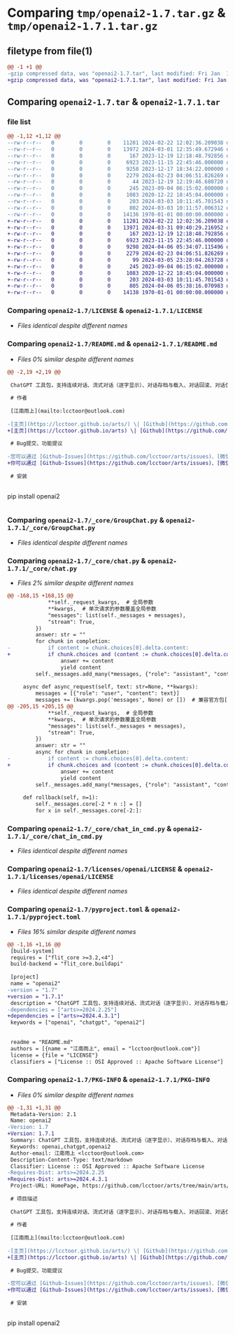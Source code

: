 # Comparing `tmp/openai2-1.7.tar.gz` & `tmp/openai2-1.7.1.tar.gz`

## filetype from file(1)

```diff
@@ -1 +1 @@
-gzip compressed data, was "openai2-1.7.tar", last modified: Fri Jan  1 00:00:00 2016, max compression
+gzip compressed data, was "openai2-1.7.1.tar", last modified: Fri Jan  1 00:00:00 2016, max compression
```

## Comparing `openai2-1.7.tar` & `openai2-1.7.1.tar`

### file list

```diff
@@ -1,12 +1,12 @@
--rw-r--r--   0        0        0    11281 2024-02-22 12:02:36.209038 openai2-1.7/LICENSE
--rw-r--r--   0        0        0    13972 2024-03-01 12:35:49.672946 openai2-1.7/README.md
--rw-r--r--   0        0        0      167 2023-12-19 12:18:48.792856 openai2-1.7/__init__.py
--rw-r--r--   0        0        0     6923 2023-11-15 22:45:46.000000 openai2-1.7/_core/GroupChat.py
--rw-r--r--   0        0        0     9258 2023-12-17 18:34:22.000000 openai2-1.7/_core/chat.py
--rw-r--r--   0        0        0     2279 2024-02-23 04:06:51.826269 openai2-1.7/_core/chat_in_cmd.py
--rw-r--r--   0        0        0       44 2023-12-19 12:19:46.680720 openai2-1.7/art.json
--rw-r--r--   0        0        0      245 2023-09-04 06:15:02.000000 openai2-1.7/licenses/README.md
--rw-r--r--   0        0        0     1083 2020-12-22 18:45:04.000000 openai2-1.7/licenses/openai/LICENSE
--rw-r--r--   0        0        0      203 2024-03-03 10:11:45.701543 openai2-1.7/openai2.py
--rw-r--r--   0        0        0      802 2024-03-03 10:11:57.006312 openai2-1.7/pyproject.toml
--rw-r--r--   0        0        0    14136 1970-01-01 00:00:00.000000 openai2-1.7/PKG-INFO
+-rw-r--r--   0        0        0    11281 2024-02-22 12:02:36.209038 openai2-1.7.1/LICENSE
+-rw-r--r--   0        0        0    13971 2024-03-31 09:40:29.216952 openai2-1.7.1/README.md
+-rw-r--r--   0        0        0      167 2023-12-19 12:18:48.792856 openai2-1.7.1/__init__.py
+-rw-r--r--   0        0        0     6923 2023-11-15 22:45:46.000000 openai2-1.7.1/_core/GroupChat.py
+-rw-r--r--   0        0        0     9298 2024-04-06 05:34:07.115496 openai2-1.7.1/_core/chat.py
+-rw-r--r--   0        0        0     2279 2024-02-23 04:06:51.826269 openai2-1.7.1/_core/chat_in_cmd.py
+-rw-r--r--   0        0        0       99 2024-03-05 23:28:04.263728 openai2-1.7.1/art.json
+-rw-r--r--   0        0        0      245 2023-09-04 06:15:02.000000 openai2-1.7.1/licenses/README.md
+-rw-r--r--   0        0        0     1083 2020-12-22 18:45:04.000000 openai2-1.7.1/licenses/openai/LICENSE
+-rw-r--r--   0        0        0      203 2024-03-03 10:11:45.701543 openai2-1.7.1/openai2.py
+-rw-r--r--   0        0        0      805 2024-04-06 05:38:16.070983 openai2-1.7.1/pyproject.toml
+-rw-r--r--   0        0        0    14138 1970-01-01 00:00:00.000000 openai2-1.7.1/PKG-INFO
```

### Comparing `openai2-1.7/LICENSE` & `openai2-1.7.1/LICENSE`

 * *Files identical despite different names*

### Comparing `openai2-1.7/README.md` & `openai2-1.7.1/README.md`

 * *Files 0% similar despite different names*

```diff
@@ -2,19 +2,19 @@
 
 ChatGPT 工具包，支持连续对话、流式对话（逐字显示）、对话存档与载入、对话回滚、对话伪造、轮询 api_key 池、群聊多角色模拟、在命令行对话、限制历史消息数量、异步请求。
 
 # 作者
 
 [江南雨上](mailto:lcctoor@outlook.com)
 
-[主页](https://lcctoor.github.io/arts/) \| [Github](https://github.com/lcctoor) \| [PyPi](https://pypi.org/user/lcctoor) \| [微信](https://lcctoor.github.io/arts/arts/ip_static/WeChatQRC.jpg) \| [邮箱](mailto:lcctoor@outlook.com) \| [捐赠](https://lcctoor.github.io/arts/arts/ip_static/DonationQRC-0rmb.jpg)
+[主页](https://lcctoor.github.io/arts) \| [Github](https://github.com/lcctoor) \| [PyPi](https://pypi.org/user/lcctoor) \| [微信](https://lcctoor.github.io/arts/arts/ip_static/WeChatQRC.jpg) \| [邮箱](mailto:lcctoor@outlook.com) \| [捐赠](https://lcctoor.github.io/arts/arts/ip_static/DonationQRC-0rmb.jpg)
 
 # Bug提交、功能提议
 
-您可以通过 [Github-Issues](https://github.com/lcctoor/arts/issues)、[微信](https://lcctoor.github.io/arts/arts/ip_static/WeChatQRC.jpg) 与我联系。
+你可以通过 [Github-Issues](https://github.com/lcctoor/arts/issues)、[微信](https://lcctoor.github.io/arts/arts/ip_static/WeChatQRC.jpg) 与我联系。
 
 # 安装
 
 ```
 pip install openai2
 ```
```

### Comparing `openai2-1.7/_core/GroupChat.py` & `openai2-1.7.1/_core/GroupChat.py`

 * *Files identical despite different names*

### Comparing `openai2-1.7/_core/chat.py` & `openai2-1.7.1/_core/chat.py`

 * *Files 2% similar despite different names*

```diff
@@ -168,15 +168,15 @@
             **self._request_kwargs,  # 全局参数
             **kwargs,  # 单次请求的参数覆盖全局参数
             "messages": list(self._messages + messages),
             "stream": True,
         })
         answer: str = ""
         for chunk in completion:
-            if content := chunk.choices[0].delta.content:
+            if chunk.choices and (content := chunk.choices[0].delta.content):
                 answer += content
                 yield content
         self._messages.add_many(*messages, {"role": "assistant", "content": answer})
 
     async def async_request(self, text: str=None, **kwargs):
         messages = [{"role": "user", "content": text}]
         messages += (kwargs.pop('messages', None) or [])  # 兼容官方包[openai]用户, 使其代码可以无缝切换到[openai2]
@@ -205,15 +205,15 @@
             **self._request_kwargs,  # 全局参数
             **kwargs,  # 单次请求的参数覆盖全局参数
             "messages": list(self._messages + messages),
             "stream": True,
         })
         answer: str = ""
         async for chunk in completion:
-            if content := chunk.choices[0].delta.content:
+            if chunk.choices and (content := chunk.choices[0].delta.content):
                 answer += content
                 yield content
         self._messages.add_many(*messages, {"role": "assistant", "content": answer})
 
     def rollback(self, n=1):
         self._messages.core[-2 * n :] = []
         for x in self._messages.core[-2:]:
```

### Comparing `openai2-1.7/_core/chat_in_cmd.py` & `openai2-1.7.1/_core/chat_in_cmd.py`

 * *Files identical despite different names*

### Comparing `openai2-1.7/licenses/openai/LICENSE` & `openai2-1.7.1/licenses/openai/LICENSE`

 * *Files identical despite different names*

### Comparing `openai2-1.7/pyproject.toml` & `openai2-1.7.1/pyproject.toml`

 * *Files 16% similar despite different names*

```diff
@@ -1,16 +1,16 @@
 [build-system]
 requires = ["flit_core >=3.2,<4"]
 build-backend = "flit_core.buildapi"
 
 [project]
 name = "openai2"
-version = "1.7"
+version = "1.7.1"
 description = "ChatGPT 工具包，支持连续对话、流式对话（逐字显示）、对话存档与载入、对话回滚、对话伪造、轮询 api_key 池、群聊多角色模拟、在命令行对话、限制历史消息数量、异步请求。"
-dependencies = ["arts>=2024.2.25"]
+dependencies = ["arts>=2024.4.3.1"]
 keywords = ["openai", "chatgpt", "openai2"]
 
 
 readme = "README.md"
 authors = [{name = "江南雨上", email = "lcctoor@outlook.com"}]
 license = {file = "LICENSE"}
 classifiers = ["License :: OSI Approved :: Apache Software License"]
```

### Comparing `openai2-1.7/PKG-INFO` & `openai2-1.7.1/PKG-INFO`

 * *Files 0% similar despite different names*

```diff
@@ -1,31 +1,31 @@
 Metadata-Version: 2.1
 Name: openai2
-Version: 1.7
+Version: 1.7.1
 Summary: ChatGPT 工具包，支持连续对话、流式对话（逐字显示）、对话存档与载入、对话回滚、对话伪造、轮询 api_key 池、群聊多角色模拟、在命令行对话、限制历史消息数量、异步请求。
 Keywords: openai,chatgpt,openai2
 Author-email: 江南雨上 <lcctoor@outlook.com>
 Description-Content-Type: text/markdown
 Classifier: License :: OSI Approved :: Apache Software License
-Requires-Dist: arts>=2024.2.25
+Requires-Dist: arts>=2024.4.3.1
 Project-URL: HomePage, https://github.com/lcctoor/arts/tree/main/arts/openai2
 
 # 项目描述
 
 ChatGPT 工具包，支持连续对话、流式对话（逐字显示）、对话存档与载入、对话回滚、对话伪造、轮询 api_key 池、群聊多角色模拟、在命令行对话、限制历史消息数量、异步请求。
 
 # 作者
 
 [江南雨上](mailto:lcctoor@outlook.com)
 
-[主页](https://lcctoor.github.io/arts/) \| [Github](https://github.com/lcctoor) \| [PyPi](https://pypi.org/user/lcctoor) \| [微信](https://lcctoor.github.io/arts/arts/ip_static/WeChatQRC.jpg) \| [邮箱](mailto:lcctoor@outlook.com) \| [捐赠](https://lcctoor.github.io/arts/arts/ip_static/DonationQRC-0rmb.jpg)
+[主页](https://lcctoor.github.io/arts) \| [Github](https://github.com/lcctoor) \| [PyPi](https://pypi.org/user/lcctoor) \| [微信](https://lcctoor.github.io/arts/arts/ip_static/WeChatQRC.jpg) \| [邮箱](mailto:lcctoor@outlook.com) \| [捐赠](https://lcctoor.github.io/arts/arts/ip_static/DonationQRC-0rmb.jpg)
 
 # Bug提交、功能提议
 
-您可以通过 [Github-Issues](https://github.com/lcctoor/arts/issues)、[微信](https://lcctoor.github.io/arts/arts/ip_static/WeChatQRC.jpg) 与我联系。
+你可以通过 [Github-Issues](https://github.com/lcctoor/arts/issues)、[微信](https://lcctoor.github.io/arts/arts/ip_static/WeChatQRC.jpg) 与我联系。
 
 # 安装
 
 ```
 pip install openai2
 ```
```

